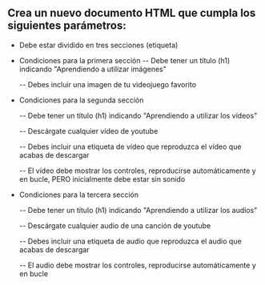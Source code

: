 ## Crea un nuevo documento HTML que cumpla los siguientes parámetros:
- Debe estar dividido en tres secciones (etiqueta)
- Condiciones para la primera sección
    -- Debe tener un título (h1) indicando "Aprendiendo a utilizar imágenes"

    -- Debes incluir una imagen de tu videojuego favorito

- Condiciones para la segunda sección

    -- Debe tener un título (h1) indicando "Aprendiendo a utilizar los vídeos"

    -- Descárgate cualquier vídeo de youtube

    -- Debes incluir una etiqueta de vídeo que reproduzca el vídeo que acabas de descargar

    -- El vídeo debe mostrar los controles, reproducirse automáticamente y en bucle, PERO inicialmente debe estar sin sonido

- Condiciones para la tercera sección

    -- Debe tener un título (h1) indicando "Aprendiendo a utilizar los audios"

    -- Descárgate cualquier audio de una canción de youtube

    -- Debes incluir una etiqueta de audio que reproduzca el audio que acabas de descargar

    -- El audio debe mostrar los controles, reproducirse automáticamente y en bucle
